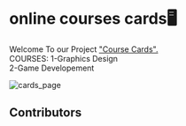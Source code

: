 # online courses cards🖥️

Welcome To our Project <u>"Course Cards". </u>  
COURSES: 1-Graphics Design</br>
         2-Game Developement

![cards_page](".\images\cards-page.png")

## Contributors

<a href="https://github.com/Dipti17Bhawar">
 
</a>